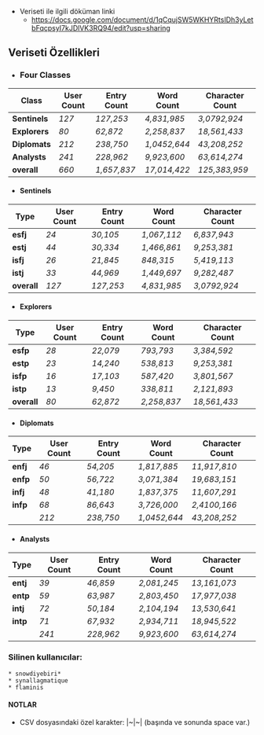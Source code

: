 
* Veriseti ile ilgili döküman linki
    - https://docs.google.com/document/d/1qCqujSW5WKHYRtsIDh3yLetbFqcpsyI7kJDlVK3RQ94/edit?usp=sharing

## Veriseti Özellikleri

* ### Four Classes

|   Class        | User Count  | Entry Count  | Word Count      | Character Count  |
|----------------|-------------|--------------|-----------------|------------------|
| **Sentinels**  | 	  *127*     |  *127,253*   |   *4,831,985*   |	*3,0792,924*   |
| **Explorers**| 	  *80*     |   *62,872*   |   *2,258,837*   |	*18,561,433*   |
| **Diplomats**| *212*     |   *238,750*	|  *1,0452,644*	  |   *43,208,252*   |
| **Analysts** |    *241*    |   *228,962*	|  *9,923,600*	  |   *63,614,274*   |
| **overall**| 	  *660*     |  *1,657,837*   |   *17,014,422*   |	*125,383,959*   |

	

    		




* #### Sentinels

| Type       | User Count  | Entry Count  | Word Count      | Character Count  |
|------------|-------------|--------------|-----------------|------------------|
| **esfj**   |    *24*     |   *30,105*   |   *1,067,112*   |   *6,837,943*    |
| **estj**   |    *44*     |   *30,334*   |   *1,466,861*   |   *9,253,381*    |
| **isfj**   |    *26*     |   *21,845*   |    *848,315*    |   *5,419,113*    |
| **istj**   |    *33*     |   *44,969*   |   *1,449,697*   |   *9,282,487*    |
| **overall**| 	  *127*     |  *127,253*   |   *4,831,985*   |	*3,0792,924*   |

* #### Explorers

| Type       | User Count  | Entry Count  | Word Count      | Character Count  |
|------------|-------------|--------------|-----------------|------------------|
|  **esfp**  |    *28*     |   *22,079*   |    *793,793*    |   *3,384,592*    |
|  **estp**  |    *23*     |   *14,240*   |    *538,813*    |   *9,253,381*    |
|  **isfp**  |    *16*     |   *17,103*   |    *587,420*    |   *3,801,567*    |
|  **istp**  |    *13*     |    *9,450*   |    *338,811*    |   *2,121,893*    |
| **overall**| 	  *80*     |   *62,872*   |   *2,258,837*   |	*18,561,433*   |

* #### Diplomats

| Type     | User Count  | Entry Count  | Word Count      | Character Count  |
|----------|-------------|--------------|-----------------|------------------|
| **enfj** |    *46*     |   *54,205*   |  *1,817,885*    |   *11,917,810*   |
| **enfp** |    *50*     |   *56,722*   |  *3,071,384*    |   *19,683,151*   |
| **infj** |    *48*     |   *41,180*   |  *1,837,375*    |   *11,607,291*   |
| **infp** |    *68*     |   *86,643*   |  *3,726,000*    |   *2,4100,166*   |
|          |   *212*     |   *238,750*	|  *1,0452,644*	  |   *43,208,252*   |


* #### Analysts


| Type     | User Count  | Entry Count  | Word Count      | Character Count  |
|----------|-------------|--------------|-----------------|------------------|
| **entj** |    *39*     |   *46,859*   |  *2,081,245*    |   *13,161,073*   |
| **entp** |    *59*     |   *63,987*   |  *2,803,450*    |   *17,977,038*   |
| **intj** |    *72*     |   *50,184*   |  *2,104,194*    |   *13,530,641*   |
| **intp** |    *71*     |   *67,932*   |  *2,934,711*    |   *18,945,522*   |
|          |    *241*    |   *228,962*	|  *9,923,600*	  |   *63,614,274*   |

### Silinen kullanıcılar:
    * snowdiyebiri*
    * synallagmatique
    * flaminis

#### NOTLAR
- CSV dosyasındaki özel karakter:    |~|~|     (başında ve sonunda space var.)